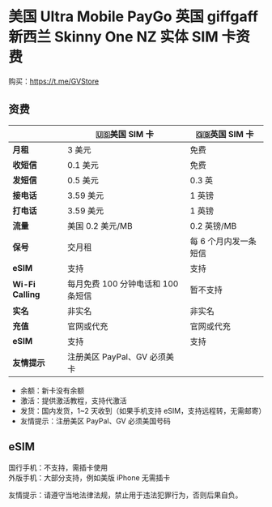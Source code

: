 # 美国 Ultra Mobile PayGo 英国 giffgaff 新西兰 Skinny One NZ 实体 SIM 卡资费

购买：https://t.me/GVStore

## 资费

|   |  🇺🇸美国 SIM 卡 | 🇬🇧英国 SIM 卡|
|  ----  | ----  |----  | 
|  **月租**  | 3 美元 |免费  | 
|  **收短信**|   0.1 美元   |免费  | 
|  **发短信** |   0.5 美元   |0.3 英 | 
| **接电话** | 3.59 美元    |1 英镑  |
| **打电话** | 3.59 美元    |1 英镑  |
|**流量**|美国 0.2 美元/MB|0.2 英镑/MB|
|**保号**|交月租|每 6 个月内发一条短信|
|**eSIM**|支持|支持|
|**Wi-Fi Calling**|每月免费 100 分钟电话和 100 条短信|暂不支持|
|**实名** | 非实名 | 非实名 | 
|  **充值** |  官网或代充  | 官网或代充 |
|  **eSIM** |   支持  |  支持  |
| **友情提示**  | 注册美区 PayPal、GV 必须美卡   |    |

- 余额：新卡没有余额
- 激活：提供激活教程，支持代激活
- 发货：国内发货，1~2 天收到（如果手机支持 eSIM，支持远程转，无需邮寄）
- 友情提示：注册美区 PayPal、GV 必须美国号码

## eSIM
国行手机：不支持，需插卡使用\
外版手机：大部分支持，例如美版 iPhone 无需插卡



友情提示：请遵守当地法律法规，禁止用于违法犯罪行为，否则后果自负。
